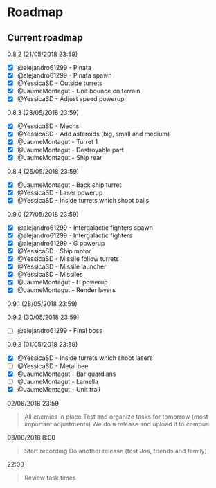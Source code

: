 ﻿# Roadmap

## Current roadmap

0.8.2 (21/05/2018 23:59)
- [x] @alejandro61299 - Pinata
- [x] @alejandro61299 - Pinata spawn
- [x] @YessicaSD - Outside turrets
- [x] @JaumeMontagut - Unit bounce on terrain
- [x] @YessicaSD - Adjust speed powerup

0.8.3 (23/05/2018 23:59)
- [x] @YessicaSD - Mechs
- [x] @YessicaSD - Add asteroids (big, small and medium)
- [x] @JaumeMontagut - Turret 1
- [x] @JaumeMontagut - Destroyable part
- [x] @JaumeMontagut - Ship rear

0.8.4 (25/05/2018 23:59)
- [x] @JaumeMontagut - Back ship turret
- [x] @YessicaSD - Laser powerup
- [x] @YessicaSD - Inside turrets which shoot balls

0.9.0 (27/05/2018 23:59)
- [x] @alejandro61299 - Intergalactic fighters spawn
- [x] @alejandro61299 - Intergalactic fighters
- [x] @alejandro61299 - G powerup
- [x] @YessicaSD - Ship motor
- [x] @YessicaSD - Missile follow turrets
- [x] @YessicaSD - Missile launcher
- [x] @YessicaSD - Missiles
- [x] @JaumeMontagut - H powerup
- [x] @JaumeMontagut - Render layers

0.9.1 (28/05/2018 23:59)

0.9.2 (30/05/2018 23:59)
- [ ] @alejandro61299 - Final boss

0.9.3 (01/05/2018 23:59)
- [x] @YessicaSD - Inside turrets which shoot lasers
- [ ] @YessicaSD - Metal bee
- [x] @JaumeMontagut - Bar guardians
- [ ] @JaumeMontagut - Lamella
- [x] @JaumeMontagut - Unit trail

02/06/2018
23:59
> All enemies in place
> Test and organize tasks for tomorrow (most important adjustments)
> We do a release and upload it to campus

03/06/2018
8:00
> Start recording
> Do another release (test Jos, friends and family)

22:00
> Review task times